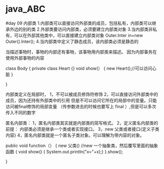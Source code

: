 # java_ABC
#day  09  内部类
1.内部类可以直接访问外部类的成员，包括私有，内部类可以继承外边的别的类
2.外部类要访问内部类，必须要建立内部类对象
3.当内部类非私有，可以在外部其他类中，可以直接建立内部类对象
  Outer.Inter in=new  Outer().Inter();
4.当内部类中定义了静态成员，该内部类必须是静态的


当描述事物时，事物的内部还有事物，该事物用内部类来描述。
因为内部事务在使用外部事物的内容

class Body
{     private class Heart
      {}
      void show(）
      {  new Heart();//可以访问心脏
      }
      
}


内部类定义在局部时，
1，不可以被成员修饰符修饰
2，可以直接访问外部类中的成员，因为还持有外部类中的引用
   但是不可以访问它所在的局部中的变量。只能访问被final修饰的局部变量
   （传参数进去的时候也要写上 final ）,但是可以多次传入不同的数字
   
   
匿名内部类：
1，匿名内部类其实就是内部类的简写格式。
2，定义匿名内部类的前提：
   内部类必须是继承一个类或者实现接口。
3，new 父类或者接口{定义子类内容}
4，匿名内部类就是一个匿名子类对象。可以理解为带内容的对象。

public  void  function（）
{
new 父类()            //new 一个抽象类，然后覆写里面的抽象函数
   { void show()
       {  System.out.println("x="+x);}
   }.show();
   
   }
